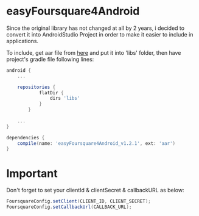 easyFoursquare4Android
==========================

Since the original library has not changed at all by 2 years, i decided to convert it into AndroidStudio Project in order to make it easier to include in applications.

To include, get aar file from [here][1] and put it into 'libs' folder, then have project's gradle file following lines:

```groovy
android {
	...

	repositories {
    	    flatDir {
        	    dirs 'libs'
        	}
    	}
	
	...
}

dependencies {
	compile(name: 'easyFoursquare4Android_v1.2.1', ext: 'aar')	
}
```

# Important

Don't forget to set your clientId & clientSecret & callbackURL as below:

```java
FoursquareConfig.setClient(CLIENT_ID, CLIENT_SECRET);
FoursquareConfig.setCallbackUrl(CALLBACK_URL);
```

[1]: https://github.com/yayaa/easyFoursquare4Android/blob/master/aar/easyFoursquare4Android_v1.2.0.aar
